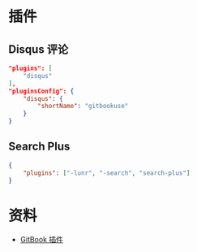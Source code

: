 # 插件

## Disqus 评论

```json
"plugins": [
    "disqus"
],
"pluginsConfig": {
    "disqus": {
        "shortName": "gitbookuse"
    }
}
```

## Search Plus

```json
{
    "plugins": ["-lunr", "-search", "search-plus"]
}
```

# 资料

* [GitBook 插件](http://gitbook.zhangjikai.com/plugins.html)
